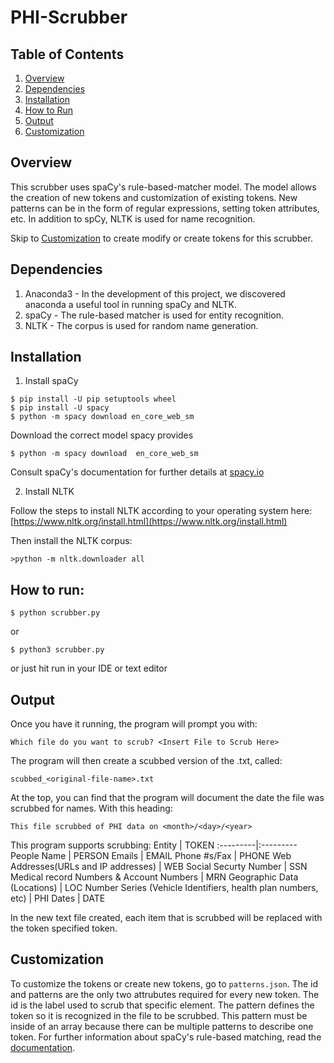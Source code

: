 # PHI-Scrubber #
## Table of Contents ##
1. [Overview](#overview)
2. [Dependencies](#dependencies)
3. [Installation](#installation)
4. [How to Run](#how-to-run)
5. [Output](#output)
6. [Customization](#customization)

## Overview ##
This scrubber uses spaCy's rule-based-matcher model. The model allows the creation of new tokens and customization of existing tokens. New patterns can be in the form of regular expressions, setting token attributes, etc. In addition to spCy, NLTK is used for name recognition.


Skip to [Customization](#customization) to create modify or create tokens for this scrubber.

## Dependencies ##
1. Anaconda3 - In the development of this project, we discovered anaconda a useful tool in running spaCy and NLTK.
2. spaCy - The rule-based matcher is used for entity recognition.
3. NLTK - The corpus is used for random name generation.

## Installation ##
1. Install spaCy
```
$ pip install -U pip setuptools wheel
$ pip install -U spacy
$ python -m spacy download en_core_web_sm
```
Download the correct model spacy provides
```
$ python -m spacy download  en_core_web_sm
```
Consult spaCy's documentation for further details at [spacy.io](https://spacy.io)

2. Install NLTK

Follow the steps to install NLTK according to your operating system here: [https://www.nltk.org/install.html](https://www.nltk.org/install.html)

Then install the NLTK corpus:
```
>python -m nltk.downloader all
```

## How to run: ##
```
$ python scrubber.py
```
or 
```
$ python3 scrubber.py
```
or just hit run in your IDE or text editor

## Output ##
Once you have it running, the program will prompt you with:
```
Which file do you want to scrub? <Insert File to Scrub Here>
```
The program will then create a scubbed version of the .txt, called:
```
scubbed_<original-file-name>.txt
```
At the top, you can find that the program will document the date the file was scrubbed for names. With this heading:
```
This file scrubbed of PHI data on <month>/<day>/<year>
```
This program supports scrubbing:
Entity | TOKEN 
:---------|:---------
People Name | PERSON
Emails | EMAIL
Phone #s/Fax | PHONE
Web Addresses(URLs and IP addresses) | WEB 
Social Securty Number | SSN
Medical record Numbers & Account Numbers | MRN 
Geographic Data (Locations) | LOC
Number Series (Vehicle Identifiers, health plan numbers, etc) | PHI
Dates | DATE

In the new text file created, each item that is scrubbed will be replaced with the token specified token.

## Customization ##
To customize the tokens or create new tokens, go to `patterns.json`. The id and patterns are the only two attrubutes required for every new token. The id is the label used to scrub that specific element. The pattern defines the token so it is recognized in the file to be scrubbed. This pattern must be inside of an array because there can be multiple patterns to describe one token. For further information about spaCy's rule-based matching, read the [documentation](https://spacy.io/usage/rule-based-matching).

